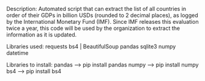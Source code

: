 Description:
Automated script that can extract the list of all countries in order of their GDPs in billion USDs (rounded to 2 decimal places), as logged by the International Monetary Fund (IMF).
Since IMF releases this evaluation twice a year, this code will be used by the organization to extract the information as it is updated.

Libraries used:
requests
bs4 | BeautifulSoup 
pandas 
sqlite3 
numpy 
datetime 

Libraries to install:
pandas --> pip install pandas
numpy --> pip install numpy
bs4 --> pip install bs4
